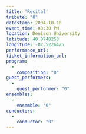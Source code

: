 ```yaml
---
title: 'Recital'
tribute: "0"
datestamp: 2004-10-18
event_time: 08:30 PM
location: Denison University
latitude: 40.0740253
longitude: -82.5226425
performance_url: 
ticket_information_url: 
program: 
  -
    composition: "0"
guest_performers: 
  -
    guest_performer: "0"
ensembles: 
  -
    ensemble: "0"
conductors: 
  -
    conductor: "0"
---
```


